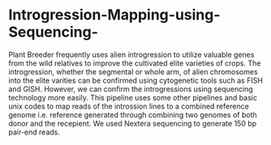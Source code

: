# Introgression-Mapping-using-Sequencing-
Plant Breeder frequently uses alien introgression to utilize valuable genes from the wild relatives to improve the cultivated elite varieties of crops. The introgression, whether the segmental or whole arm, of alien chromosomes into the elite varities can be confirmed using cytogenetic tools such as FISH and GISH. However, we can confirm the introgressions using sequencing technology more easily. This pipeline uses some other pipelines and basic unix codes to map reads of the introssion lines to a combined reference genome i.e. reference generated through combining two genomes of both donor and the recepient. We used Nextera sequencing to generate 150 bp pair-end reads. 


